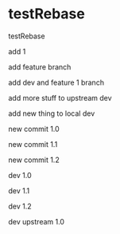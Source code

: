 # testRebase

testRebase

add 1

add feature branch

add dev and feature 1 branch

add more stuff to upstream dev

add new thing to local dev

new commit 1.0

new commit 1.1

new commit 1.2

dev 1.0

dev 1.1

dev 1.2

dev upstream 1.0
